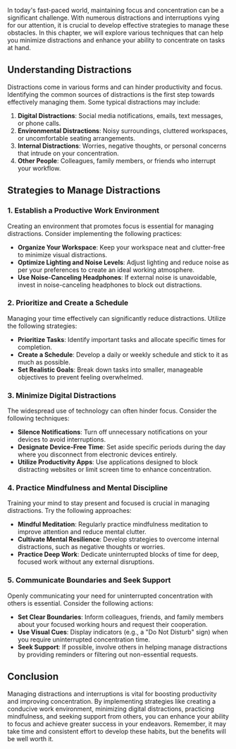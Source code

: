 
In today's fast-paced world, maintaining focus and concentration can be a significant challenge. With numerous distractions and interruptions vying for our attention, it is crucial to develop effective strategies to manage these obstacles. In this chapter, we will explore various techniques that can help you minimize distractions and enhance your ability to concentrate on tasks at hand.

Understanding Distractions
--------------------------

Distractions come in various forms and can hinder productivity and focus. Identifying the common sources of distractions is the first step towards effectively managing them. Some typical distractions may include:

1. **Digital Distractions**: Social media notifications, emails, text messages, or phone calls.
2. **Environmental Distractions**: Noisy surroundings, cluttered workspaces, or uncomfortable seating arrangements.
3. **Internal Distractions**: Worries, negative thoughts, or personal concerns that intrude on your concentration.
4. **Other People**: Colleagues, family members, or friends who interrupt your workflow.

Strategies to Manage Distractions
---------------------------------

### 1. Establish a Productive Work Environment

Creating an environment that promotes focus is essential for managing distractions. Consider implementing the following practices:

* **Organize Your Workspace**: Keep your workspace neat and clutter-free to minimize visual distractions.
* **Optimize Lighting and Noise Levels**: Adjust lighting and reduce noise as per your preferences to create an ideal working atmosphere.
* **Use Noise-Canceling Headphones**: If external noise is unavoidable, invest in noise-canceling headphones to block out distractions.

### 2. Prioritize and Create a Schedule

Managing your time effectively can significantly reduce distractions. Utilize the following strategies:

* **Prioritize Tasks**: Identify important tasks and allocate specific times for completion.
* **Create a Schedule**: Develop a daily or weekly schedule and stick to it as much as possible.
* **Set Realistic Goals**: Break down tasks into smaller, manageable objectives to prevent feeling overwhelmed.

### 3. Minimize Digital Distractions

The widespread use of technology can often hinder focus. Consider the following techniques:

* **Silence Notifications**: Turn off unnecessary notifications on your devices to avoid interruptions.
* **Designate Device-Free Time**: Set aside specific periods during the day where you disconnect from electronic devices entirely.
* **Utilize Productivity Apps**: Use applications designed to block distracting websites or limit screen time to enhance concentration.

### 4. Practice Mindfulness and Mental Discipline

Training your mind to stay present and focused is crucial in managing distractions. Try the following approaches:

* **Mindful Meditation**: Regularly practice mindfulness meditation to improve attention and reduce mental clutter.
* **Cultivate Mental Resilience**: Develop strategies to overcome internal distractions, such as negative thoughts or worries.
* **Practice Deep Work**: Dedicate uninterrupted blocks of time for deep, focused work without any external disruptions.

### 5. Communicate Boundaries and Seek Support

Openly communicating your need for uninterrupted concentration with others is essential. Consider the following actions:

* **Set Clear Boundaries**: Inform colleagues, friends, and family members about your focused working hours and request their cooperation.
* **Use Visual Cues**: Display indicators (e.g., a "Do Not Disturb" sign) when you require uninterrupted concentration time.
* **Seek Support**: If possible, involve others in helping manage distractions by providing reminders or filtering out non-essential requests.

Conclusion
----------

Managing distractions and interruptions is vital for boosting productivity and improving concentration. By implementing strategies like creating a conducive work environment, minimizing digital distractions, practicing mindfulness, and seeking support from others, you can enhance your ability to focus and achieve greater success in your endeavors. Remember, it may take time and consistent effort to develop these habits, but the benefits will be well worth it.
